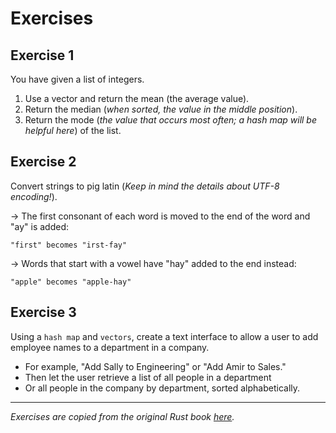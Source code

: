 # Exercises

## Exercise 1

You have given a list of integers.

1. Use a vector and return the mean (the average value).
2. Return the median (_when sorted, the value in the middle position_).
3. Return the mode (_the value that occurs most often; a hash map will be helpful here_) of the list.

## Exercise 2

Convert strings to pig latin (_Keep in mind the details about UTF-8 encoding!_).

-> The first consonant of each word is moved to the end of the word and "ay" is added:
   
    "first" becomes "irst-fay"

-> Words that start with a vowel have "hay" added to the end instead:
    
    "apple" becomes "apple-hay"

## Exercise 3

Using a `hash map` and `vectors`, create a text interface to allow a user to add employee names to a department in a company.

* For example, "Add Sally to Engineering" or "Add Amir to Sales."
* Then let the user retrieve a list of all people in a department
* Or all people in the company by department, sorted alphabetically.

---
_Exercises are copied from the original Rust book [here](https://doc.rust-lang.org/nightly/book/ch08-03-hash-maps.html)._